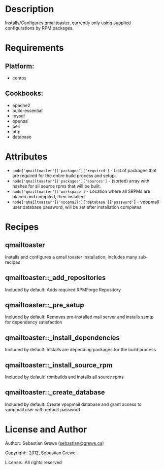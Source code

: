 Description
===========

Installs/Configures qmailtoaster, currently only using supplied configurations by RPM packages.

Requirements
============

## Platform:

* centos

## Cookbooks:

* apache2
* build-essential
* mysql
* openssl
* perl
* php
* database

Attributes
==========

* `node['qmailtoaster']['packages']['required']` - List of packages that are required for the entire build process and setup.
* `node['qmailtoaster']['packages']['sources']` - (sorted) array with hashes for all source rpms that will be built.
* `node['qmailtoaster']['workspace']` - Location where all SRPMs are placed and compiled, then installed.
* `node['qmailtoaster']['vpopmail']['database']['password']` - vpopmail user database password, will be set after installation completes

Recipes
=======

## qmailtoaster

Installs and configures a qmail toaster installation, includes many sub-recipes

## qmailtoaster::_add_repositories

Included by default: Adds required RPMForge Repository

## qmailtoaster::_pre_setup

Included by default: Removes pre-installed mail server and installs ssmtp for dependency satisfaction

## qmailtoaster::_install_dependencies

Included by default: Installs are depending packages for the build process

## qmailtoaster::_install_source_rpm

Included by default: rpmbuilds and installs all source rpms

## qmailtoaster::_create_database

Included by default: Create vpopmail database and grant access to vpopmail user with default password


License and Author
==================

Author:: Sebastian Grewe (<sebastian@grewe.ca>)

Copyright:: 2012, Sebastian Grewe

License:: All rights reserved
